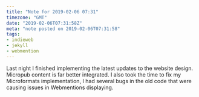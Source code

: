 ```yaml
---
title: "Note for 2019-02-06 07:31"
timezone: "GMT"
date: "2019-02-06T07:31:58Z"
meta: "note posted on 2019-02-06T07:31:58"
tags:
- indieweb
- jekyll
- webmention
---
```

Last night I finished implementing the latest updates to the website design. Micropub content is far better integrated. I also took the time to fix my Microformats implementation, I had several bugs in the old code that were causing issues in Webmentions displaying.
